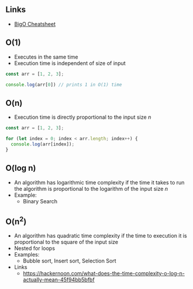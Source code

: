 ## Links
* [BigO Cheatsheet](https://www.bigocheatsheet.com)

## O(1)

* Executes in the same time
* Execution time is independent of size of input

```javascript
const arr = [1, 2, 3];

console.log(arr[0]) // prints 1 in O(1) time
```

## O(n)

* Execution time is directly proportional to the input size <i>n</i>

```javascript
const arr = [1, 2, 3];

for (let index = 0; index < arr.length; index++) {
  console.log(arr[index]);
}
```

## O(log n)

* An algorithm has logarithmic time complexity if the time it takes to run the algorithm is proportional to the logarithm of the input size <i>n</i>
* Example:
  * Binary Search

## O(n<sup>2</sup>)

* An algorithm has quadratic time complexity if the time to execution it is proportional to the square of the input size
* Nested for loops
* Examples:
  * Bubble sort, Insert sort, Selection Sort
* Links
  * https://hackernoon.com/what-does-the-time-complexity-o-log-n-actually-mean-45f94bb5bfbf


